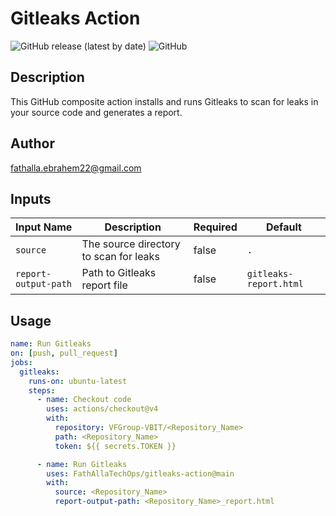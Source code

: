 # Gitleaks Action

![GitHub release (latest by date)](https://img.shields.io/github/v/release/FathAllaTechOps/gitleaks-action)
![GitHub](https://img.shields.io/github/license/FathAllaTechOps/gitleaks-action)


## Description

This GitHub composite action installs and runs Gitleaks to scan for leaks in your source code and generates a report.

## Author

[fathalla.ebrahem22@gmail.com](mailto:fathalla.ebrahem@gmail.com)

## Inputs

| Input Name       | Description                           | Required | Default                   |
|------------------|---------------------------------------|----------|---------------------------|
| `source`         | The source directory to scan for leaks| false    | `.`                       |
| `report-output-path` | Path to Gitleaks report file      | false    | `gitleaks-report.html`    |

## Usage

```yaml
name: Run Gitleaks
on: [push, pull_request]
jobs:
  gitleaks:
    runs-on: ubuntu-latest
    steps:
      - name: Checkout code
        uses: actions/checkout@v4
        with:
          repository: VFGroup-VBIT/<Repository_Name>
          path: <Repository_Name>
          token: ${{ secrets.TOKEN }}

      - name: Run Gitleaks
        uses: FathAllaTechOps/gitleaks-action@main
        with:
          source: <Repository_Name>
          report-output-path: <Repository_Name>_report.html
```
